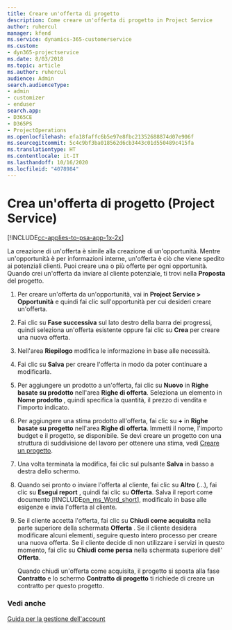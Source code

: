 ```yaml
---
title: Creare un'offerta di progetto
description: Come creare un'offerta di progetto in Project Service
author: ruhercul
manager: kfend
ms.service: dynamics-365-customerservice
ms.custom:
- dyn365-projectservice
ms.date: 8/03/2018
ms.topic: article
ms.author: ruhercul
audience: Admin
search.audienceType:
- admin
- customizer
- enduser
search.app:
- D365CE
- D365PS
- ProjectOperations
ms.openlocfilehash: efa18faffc6b5e97e8fbc21352688874d07e906f
ms.sourcegitcommit: 5c4c9bf3ba018562d6cb3443c01d550489c415fa
ms.translationtype: HT
ms.contentlocale: it-IT
ms.lasthandoff: 10/16/2020
ms.locfileid: "4078984"
---
```

# <a name="create-a-project-quote-project-service"></a>Crea un'offerta di progetto (Project Service)

[!INCLUDE[cc-applies-to-psa-app-1x-2x](../includes/cc-applies-to-psa-app-1x-2x.md)]

La creazione di un'offerta è simile alla creazione di un'opportunità. Mentre un'opportunità è per informazioni interne, un'offerta è ciò che viene spedito ai potenziali clienti. Puoi creare una o più offerte per ogni opportunità. Quando crei un'offerta da inviare al cliente potenziale, ti trovi nella **Proposta** del progetto.  
  
1. Per creare un'offerta da un'opportunità, vai in **Project Service > Opportunità** e quindi fai clic sull'opportunità per cui desideri creare un'offerta.  
  
2. Fai clic su **Fase successiva** sul lato destro della barra dei progressi, quindi seleziona un'offerta esistente oppure fai clic su **Crea** per creare una nuova offerta.  
  
3. Nell'area **Riepilogo** modifica le informazione in base alle necessità.  
  
4. Fai clic su **Salva** per creare l'offerta in modo da poter continuare a modificarla.  
  
5. Per aggiungere un prodotto a un'offerta, fai clic su **Nuovo** in **Righe basate su prodotto** nell'area **Righe di offerta**. Seleziona un elemento in **Nome prodotto** , quindi specifica la quantità, il prezzo di vendita e l'importo indicato.  
  
6. Per aggiungere una stima prodotto all'offerta, fai clic su **+** in **Righe basate su progetto** nell'area **Righe di offerta**. Immetti il nome, l'importo budget e il progetto, se disponibile. Se devi creare un progetto con una struttura di suddivisione del lavoro per ottenere una stima, vedi [Creare un progetto](../psa/create-project.md).  
  
7. Una volta terminata la modifica, fai clic sul pulsante **Salva** in basso a destra dello schermo.  
  
8. Quando sei pronto o inviare l'offerta al cliente, fai clic su **Altro** (...), fai clic su **Esegui report** , quindi fai clic su **Offerta**. Salva il report come documento [!INCLUDE[pn_ms_Word_short](../includes/pn-ms-word-short.md)], modificalo in base alle esigenze e invia l'offerta al cliente.  
  
9. Se il cliente accetta l'offerta, fai clic su **Chiudi come acquisita** nella parte superiore della schermata **Offerta** . Se il cliente desidera modificare alcuni elementi, seguire questo intero processo per creare una nuova offerta. Se il cliente decide di non utilizzare i servizi in questo momento, fai clic su **Chiudi come persa** nella schermata superiore dell' **Offerta**.  
  
   Quando chiudi un'offerta come acquisita, il progetto si sposta alla fase **Contratto** e lo schermo **Contratto di progetto** ti richiede di creare un contratto per questo progetto.  
  
### <a name="see-also"></a>Vedi anche  
 [Guida per la gestione dell'account](../psa/account-manager-guide.md)
